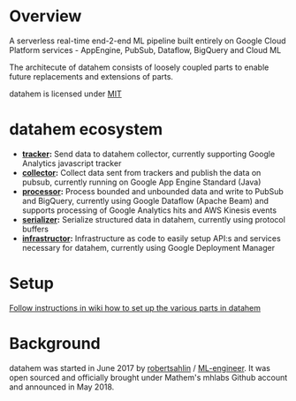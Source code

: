 # Overview
A serverless real-time end-2-end ML pipeline built entirely on Google Cloud Platform services - AppEngine, PubSub, Dataflow, BigQuery and Cloud ML

The architecute of datahem consists of loosely coupled parts to enable future replacements and extensions of parts.

datahem is licensed under [MIT](https://opensource.org/licenses/MIT)

# datahem ecosystem
* **[tracker](https://github.com/mhlabs/datahem.tracker):** Send data to datahem collector, currently supporting Google Analytics javascript tracker
* **[collector](https://github.com/mhlabs/datahem.collector):** Collect data sent from trackers and publish the data on pubsub, currently running on Google App Engine Standard (Java)
* **[processor](https://github.com/mhlabs/datahem.processor):** Process bounded and unbounded data and write to PubSub and BigQuery, currently using Google Dataflow (Apache Beam) and supports processing of Google Analytics hits and AWS Kinesis events
* **[serializer](https://github.com/mhlabs/datahem.serializer):** Serialize structured data in datahem, currently using protocol buffers
* **[infrastructor](https://github.com/mhlabs/datahem.infrastructor):** Infrastructure as code to easily setup API:s and services necessary for datahem, currently using Google Deployment Manager

# Setup
[Follow instructions in wiki how to set up the various parts in datahem](https://github.com/mhlabs/datahem/wiki/Setup)

# Background
datahem was started in June 2017 by [robertsahlin](https://github.com/robertsahlin) / [ML-engineer](https://github.com/ML-engineer). It was open sourced and officially brought under Mathem's mhlabs Github account and announced in May 2018.
